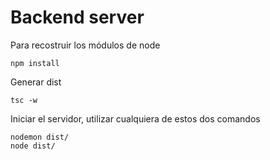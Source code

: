 # Backend server


Para recostruir los módulos de node
```
npm install
```

Generar dist
```
tsc -w
```

Iniciar el servidor, utilizar cualquiera de estos dos comandos
```
nodemon dist/
node dist/
```
